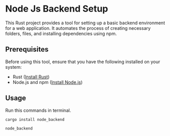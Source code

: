 # Node Js Backend Setup

This Rust project provides a tool for setting up a basic backend environment for a web application. It automates the process of creating necessary folders, files, and installing dependencies using npm.

## Prerequisites

Before using this tool, ensure that you have the following installed on your system:

- Rust ([Install Rust](https://www.rust-lang.org/tools/install))
- Node.js and npm ([Install Node.js](https://nodejs.org/))

## Usage

Run this commands in terminal.

```bash
cargo install node_backend
```
```bash
node_backend
```

   
